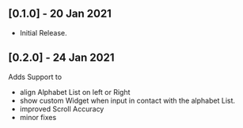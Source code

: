 ## [0.1.0] - 20 Jan 2021

- Initial Release.

## [0.2.0] - 24 Jan 2021

Adds Support to

- align Alphabet List on left or Right
- show custom Widget when input in contact with the alphabet List.
- improved Scroll Accuracy
- minor fixes
